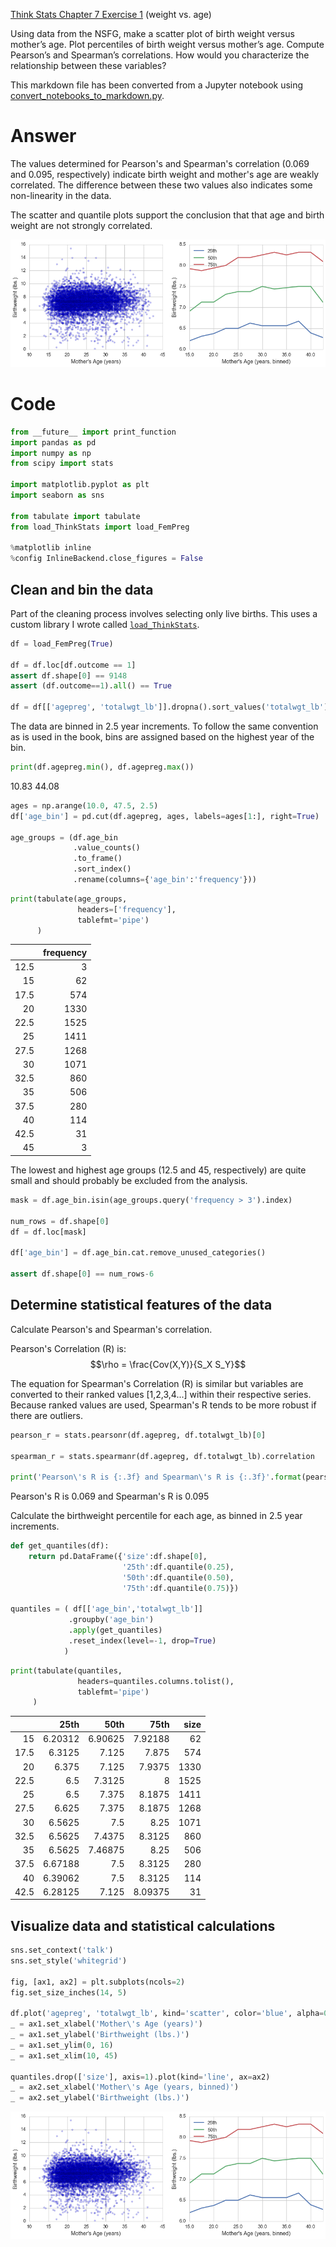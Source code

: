 
[Think Stats Chapter 7 Exercise 1](http://greenteapress.com/thinkstats2/html/thinkstats2008.html#toc70) (weight vs. age)

Using data from the NSFG, make a scatter plot of birth weight versus mother’s age. Plot percentiles of birth weight versus mother’s age. Compute Pearson’s and Spearman’s correlations. How would you characterize the relationship between these variables?

This markdown file has been converted from a Jupyter notebook using [convert_notebooks_to_markdown.py](./convert_notebooks_to_markdown.py).


# Answer





The values determined for Pearson's and Spearman's correlation (0.069 and 0.095, respectively) indicate birth weight and mother's age are weakly correlated. The difference between these two values also indicates some non-linearity in the data.


The scatter and quantile plots support the conclusion that that age and birth weight are not strongly correlated.






![](7-1-weight_vs_age/output_3_0.png)


# Code



```python
from __future__ import print_function
import pandas as pd
import numpy as np
from scipy import stats

import matplotlib.pyplot as plt
import seaborn as sns

from tabulate import tabulate
from load_ThinkStats import load_FemPreg

%matplotlib inline
%config InlineBackend.close_figures = False
```


## Clean and bin the data

Part of the cleaning process involves selecting only live births. This uses a custom library I wrote called [`load_ThinkStats`](load_ThinkStats.py).



```python
df = load_FemPreg(True)

df = df.loc[df.outcome == 1]
assert df.shape[0] == 9148
assert (df.outcome==1).all() == True

df = df[['agepreg', 'totalwgt_lb']].dropna().sort_values('totalwgt_lb')
```


The data are binned in 2.5 year increments. To follow the same convention as is used in the book, bins are assigned based on the highest year of the bin.



```python
print(df.agepreg.min(), df.agepreg.max())
```


10.83 44.08




```python
ages = np.arange(10.0, 47.5, 2.5)
df['age_bin'] = pd.cut(df.agepreg, ages, labels=ages[1:], right=True)

age_groups = (df.age_bin
              .value_counts()
              .to_frame()
              .sort_index()
              .rename(columns={'age_bin':'frequency'}))
```




```python
print(tabulate(age_groups,
               headers=['frequency'],
               tablefmt='pipe')
      )
```


|      |   frequency |
|-----:|------------:|
| 12.5 |           3 |
| 15   |          62 |
| 17.5 |         574 |
| 20   |        1330 |
| 22.5 |        1525 |
| 25   |        1411 |
| 27.5 |        1268 |
| 30   |        1071 |
| 32.5 |         860 |
| 35   |         506 |
| 37.5 |         280 |
| 40   |         114 |
| 42.5 |          31 |
| 45   |           3 |


The lowest and highest age groups (12.5 and 45, respectively) are quite small and should probably be excluded from the analysis.



```python
mask = df.age_bin.isin(age_groups.query('frequency > 3').index)

num_rows = df.shape[0]
df = df.loc[mask]

df['age_bin'] = df.age_bin.cat.remove_unused_categories()

assert df.shape[0] == num_rows-6
```


## Determine statistical features of the data
Calculate Pearson's and Spearman's correlation.

Pearson's Correlation (R) is:
$$\rho = \frac{Cov(X,Y)}{S_X S_Y}$$

The equation for Spearman's Correlation (R) is similar but variables are converted to their ranked values [1,2,3,4...] within their respective series. Because ranked values are used, Spearman's R tends to be more robust if there are outliers.



```python
pearson_r = stats.pearsonr(df.agepreg, df.totalwgt_lb)[0]

spearman_r = stats.spearmanr(df.agepreg, df.totalwgt_lb).correlation

print('Pearson\'s R is {:.3f} and Spearman\'s R is {:.3f}'.format(pearson_r, spearman_r))
```


Pearson's R is 0.069 and Spearman's R is 0.095


Calculate the birthweight percentile for each age, as binned in 2.5 year increments.



```python
def get_quantiles(df):
    return pd.DataFrame({'size':df.shape[0], 
                         '25th':df.quantile(0.25), 
                         '50th':df.quantile(0.50), 
                         '75th':df.quantile(0.75)})

quantiles = ( df[['age_bin','totalwgt_lb']]
             .groupby('age_bin')
             .apply(get_quantiles)
             .reset_index(level=-1, drop=True)
            )
```




```python
print(tabulate(quantiles,
               headers=quantiles.columns.tolist(),
               tablefmt='pipe')
     )
```


|      |    25th |    50th |    75th |   size |
|-----:|--------:|--------:|--------:|-------:|
| 15   | 6.20312 | 6.90625 | 7.92188 |     62 |
| 17.5 | 6.3125  | 7.125   | 7.875   |    574 |
| 20   | 6.375   | 7.125   | 7.9375  |   1330 |
| 22.5 | 6.5     | 7.3125  | 8       |   1525 |
| 25   | 6.5     | 7.375   | 8.1875  |   1411 |
| 27.5 | 6.625   | 7.375   | 8.1875  |   1268 |
| 30   | 6.5625  | 7.5     | 8.25    |   1071 |
| 32.5 | 6.5625  | 7.4375  | 8.3125  |    860 |
| 35   | 6.5625  | 7.46875 | 8.25    |    506 |
| 37.5 | 6.67188 | 7.5     | 8.3125  |    280 |
| 40   | 6.39062 | 7.5     | 8.3125  |    114 |
| 42.5 | 6.28125 | 7.125   | 8.09375 |     31 |


## Visualize data and statistical calculations



```python
sns.set_context('talk')
sns.set_style('whitegrid')

fig, [ax1, ax2] = plt.subplots(ncols=2)
fig.set_size_inches(14, 5)

df.plot('agepreg', 'totalwgt_lb', kind='scatter', color='blue', alpha=0.25, ax=ax1)
_ = ax1.set_xlabel('Mother\'s Age (years)')
_ = ax1.set_ylabel('Birthweight (lbs.)')
_ = ax1.set_ylim(0, 16)
_ = ax1.set_xlim(10, 45)

quantiles.drop(['size'], axis=1).plot(kind='line', ax=ax2)
_ = ax2.set_xlabel('Mother\'s Age (years, binned)')
_ = ax2.set_ylabel('Birthweight (lbs.)')
```



![](7-1-weight_vs_age/output_20_0.png)

